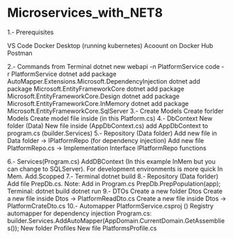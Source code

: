 # Microservices_with_NET8

1.- Prerequisites

VS Code
Docker Desktop (running kubernetes)
Acoount on Docker Hub
Postman

2.- Commands from Terminal
    dotnet new webapi -n PlatformService
    code -r PlatformService
    dotnet add package AutoMapper.Extensions.Microsoft.DependencyInjection
    dotnet add package  Microsoft.EntityFrameworkCore
    dotnet add package  Microsoft.EntityFrameworkCore.Design
    dotnet add package  Microsoft.EntityFrameworkCore.InMemory
    dotnet add package  Microsoft.EntityFrameworkCore.SqlServer
3.- Create Models
	Create forlder Models
	Create model file inside (in this Platform.cs)
4.- DbContext
	New folder (Data)
	New file inside (AppDbContext.cs)
	add AppDbContext to program.cs (builder.Services)
5.- Repository (Data folder)
	Add new file in Data folder -> IPlatformRepo (for dependency injection)
	Add new file PlatformRepo.cs -> Implementation Interface IPlatformRepo functions

6.- Services(Program.cs)
	AddDBContext (In this example InMem but you can change to SQLServer). For development environments is more quick In Mem.
	Add.Scopped
7.- Terminal
	dotnet build
8.- Repository (Data forlder)
	Add file PrepDb.cs.
	Note: Add in Program.cs PrepDb.PrepPopulation(app);
	Terminal: dotnet build
		  dotnet run
9.- DTOs
	Create a new folder Dtos
	Create a new file inside Dtos -> PlatformReadDto.cs
	Create a new file inside Dtos -> PlatformCrateDto.cs
10.- Automapper
	PlatformService.csproj (<PackageReference Include="AutoMapper.Extensions.Microsoft.DependencyInjection" Version="12.0.1" />)
	Registry automapper for dependency injection
		Program.cs: builder.Services.AddAutoMapper(AppDomain.CurrentDomain.GetAssemblies());
	New folder Profiles
	New file PlatformsProfile.cs
	

	
 
	
		
	
